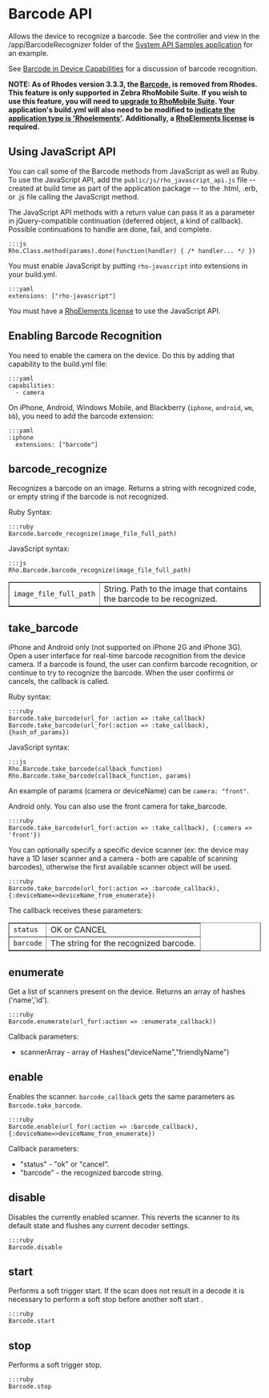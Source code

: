 # Barcode API

Allows the device to recognize a barcode. See the controller and view in the /app/BarcodeRecognizer folder of the [System API Samples application](https://github.com/rhomobile/rhodes-system-api-samples/blob/master/app/BarcodeRecognizer/controller.rb) for an example.

See [Barcode in Device Capabilities](../rhodes/device-caps#barcode) for a discussion of barcode recognition.

**NOTE: As of Rhodes version 3.3.3, the [Barcode](barcode-api), is removed from Rhodes. This feature is only supported in Zebra RhoMobile Suite. If you wish to use this feature, you will need to [upgrade to RhoMobile Suite](../rhomobile-install). Your application's build.yml will also need to be modified to [indicate the application type is 'Rhoelements'](../rhoelements/rhoelements2-native#enabling-motorola-device-capabilities). Additionally, a [RhoElements license](../rhoelements/licensing) is required.**

## Using JavaScript API
You can call some of the Barcode methods from JavaScript as well as Ruby. To use the JavaScript API, add the `public/js/rho_javascript_api.js` file -- created at build time as part of the application package -- to the .html, .erb, or .js file calling the JavaScript method.

The JavaScript API methods with a return value can pass it as a parameter in jQuery-compatible continuation (deferred object, a kind of callback). Possible continuations to handle are done, fail, and complete.

	:::js
	Rho.Class.method(params).done(function(handler) { /* handler... */ })

You must enable JavaScript by putting `rho-javascript` into extensions in your build.yml.

	:::yaml
	extensions: ["rho-javascript"]

You must have a [RhoElements license](../rhoelements/licensing) to use the JavaScript API.

## Enabling Barcode Recognition
You need to enable the camera on the device. Do this by adding that capability to the build.yml file:

	:::yaml
	capabilities:
	  - camera

On iPhone, Android, Windows Mobile, and Blackberry (`iphone`, `android`, `wm`, `bb`), you need to add the barcode extension:

	:::yaml
	:iphone
	  extensions: ["barcode"]

## barcode_recognize
Recognizes a barcode on an image. Returns a string with recognized code, or empty string if the barcode is not recognized.

Ruby Syntax:

	:::ruby
	Barcode.barcode_recognize(image_file_full_path)

JavaScript syntax:

	:::js
	Rho.Barcode.barcode_recognize(image_file_full_path)

<table border="1">
	<tr>
		<td><code>image_file_full_path</code></td>
		<td>String. Path to the image that contains the barcode to be recognized.</td>
	</tr>
</table>

## take_barcode
iPhone and Android only (not supported on iPhone 2G and iPhone 3G). Open a user interface for real-time barcode recognition from the device camera. If a barcode is found, the user can confirm barcode recognition, or continue to try to recognize the barcode. When the user confirms or cancels, the callback is called.

Ruby syntax:

	:::ruby
	Barcode.take_barcode(url_for :action => :take_callback)
	Barcode.take_barcode(url_for(:action => :take_callback), {hash_of_params})

JavaScript syntax:

	:::js
	Rho.Barcode.take_barcode(callback_function)
	Rho.Barcode.take_barcode(callback_function, params)

An example of params (camera or deviceName) can be `camera: "front"`.

Android only. You can also use the front camera for take_barcode.

	:::ruby
	Barcode.take_barcode(url_for(:action => :take_callback), {:camera => 'front'})

You can optionally specify a specific device scanner (ex: the device may have a 1D laser scanner and a camera - both are capable of scanning barcodes), otherwise the first available scanner object will be used.

	:::ruby
	Barcode.take_barcode(url_for(:action => :barcode_callback), {:deviceName=>deviceName_from_enumerate})

The callback receives these parameters:

<table border="1">
	<tr>
		<td><code>status</code></td>
		<td>OK or CANCEL</td>
	</tr>
	<tr>
		<td><code>barcode</code></td>
		<td>The string for the recognized barcode.</td>
	</tr>
</table>

## enumerate
Get a list of scanners present on the device. Returns an array of hashes ('name','id').

	:::ruby
    Barcode.enumerate(url_for(:action => :enumerate_callback))

Callback parameters:

* scannerArray - array of Hashes("deviceName","friendlyName")

## enable
Enables the scanner. `barcode_callback` gets the same parameters as `Barcode.take_barcode`.

    :::ruby
    Barcode.enable(url_for(:action => :barcode_callback), {:deviceName=>deviceName_from_enumerate})

Callback parameters:

* "status" - "ok" or "cancel".
* "barcode" - the recognized barcode string.

## disable
Disables the currently enabled scanner. This reverts the scanner to its default state and flushes any current decoder settings.

    :::ruby    
    Barcode.disable

## start
Performs a soft trigger start. If the scan does not result in a decode it is necessary to perform a soft stop before another soft start .  

    :::ruby    
    Barcode.start

## stop
Performs a soft trigger stop.

    :::ruby    
    Barcode.stop 
